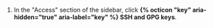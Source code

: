 1. In the "Access" section of the sidebar, click **{% octicon "key" aria-hidden="true" aria-label="key" %} SSH and GPG keys**.
